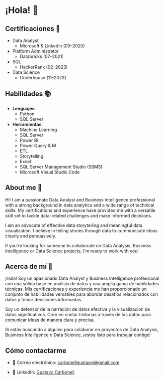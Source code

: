 # ¡Hola! 👋

## Certificaciones 📖
- Data Analyst
   - Microsoft & LinkedIn (03–2020)
- Platform Administrator
   - Databricks (07–2021)
- SQL
   - HackerRank (02–2023)
- Data Science
   - Coderhouse (11–2023)

## Habilidades 📚



- **Lenguajes**:
   - Python
   - SQL Server
- **Herramientas**:
   - Machine Learning
   - SQL Server
   - Power Bi
   - Power Query & M
   - ETL
   - Storytelling
   - Excel
   - SQL Server Management Studio (SSMS)
   - Microsoft Visual Studio Code
     
## About me 💬 
Hi! I am a passionate Data Analyst and Business Intelligence professional with a strong background in data analytics and a wide range of technical skills. My certifications and experience have provided me with a versatile skill set to tackle data-related challenges and make informed decisions.

I am an advocate of effective data storytelling and meaningful data visualization. I believe in telling stories through data to communicate ideas clearly and persuasively.

If you're looking for someone to collaborate on Data Analysis, Business Intelligence or Data Science projects, I'm ready to work with you!

## Acerca de mí 💬 
¡Hola! Soy un apasionado Data Analyst y Business Intelligence professional con una sólida base en análisis de datos y una amplia gama de habilidades técnicas. Mis certificaciones y experiencia me han proporcionado un conjunto de habilidades versátiles para abordar desafíos relacionados con datos y tomar decisiones informadas.

Soy un defensor de la narración de datos efectiva y la visualización de datos significativos. Creo en contar historias a través de los datos para comunicar ideas de manera clara y precisa.

Si estás buscando a alguien para colaborar en proyectos de Data Analysis, Business Intelligence o Data Science, ¡estoy listo para trabajar contigo!

## Cómo contactarme
- 📧 Correo electrónico: [carbonellgustavoj@gmail.com](mailto:carbonellgustavoj@gmail.com)

- 💼 LinkedIn: [Gustavo Carbonell](https://www.linkedin.com/in/gustavo-carbonell-13092b93/)

